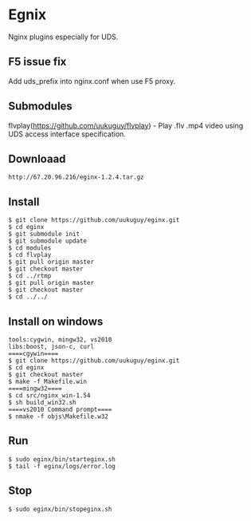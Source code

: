 Egnix
=====

Nginx plugins especially for UDS.

F5 issue fix
-------------
Add uds_prefix into nginx.conf when use F5 proxy.

Submodules
----------

flvplay(https://github.com/uukuguy/flvplay) - Play .flv .mp4 video using UDS access interface specification.

Downloaad
---------

    http://67.20.96.216/eginx-1.2.4.tar.gz

Install
-------

    $ git clone https://github.com/uukuguy/eginx.git
    $ cd eginx
    $ git submodule init
    $ git submodule update
    $ cd modules
    $ cd flvplay
    $ git pull origin master
    $ git checkout master
    $ cd ../rtmp
    $ git pull origin master
    $ git checkout master
    $ cd ../../

Install on windows 
-------
    tools:cygwin, mingw32, vs2010
    libs:boost, json-c, curl
    ====cgywin====
    $ git clone https://github.com/uukuguy/eginx.git
    $ cd eginx
    $ git checkout master
    $ make -f Makefile.win
    ====mingw32====
    $ cd src/nginx_win-1.54
    $ sh build_win32.sh
    ====vs2010 Command prompt====
    $ nmake -f objs\Makefile.w32 
Run
---

    $ sudo eginx/bin/starteginx.sh
    $ tail -f eginx/logs/error.log

Stop
----

    $ sudo eginx/bin/stopeginx.sh


